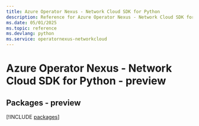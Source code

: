 ```yaml
---
title: Azure Operator Nexus - Network Cloud SDK for Python
description: Reference for Azure Operator Nexus - Network Cloud SDK for Python
ms.date: 05/01/2025
ms.topic: reference
ms.devlang: python
ms.service: operatornexus-networkcloud
---
```

# Azure Operator Nexus - Network Cloud SDK for Python - preview
## Packages - preview
[!INCLUDE [packages](operator-nexus---network-cloud-index.md)]
